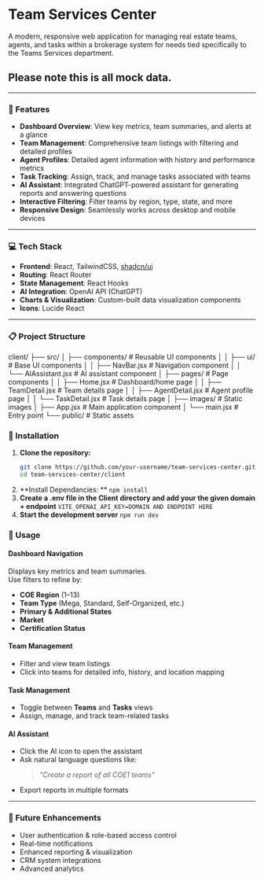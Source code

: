 # Team Services Center

A modern, responsive web application for managing real estate teams, agents, and tasks within a brokerage system for needs tied specifically to the Teams Services department.

## Please note this is all mock data.

---

### 🚀 Features

- **Dashboard Overview**: View key metrics, team summaries, and alerts at a glance  
- **Team Management**: Comprehensive team listings with filtering and detailed profiles  
- **Agent Profiles**: Detailed agent information with history and performance metrics  
- **Task Tracking**: Assign, track, and manage tasks associated with teams  
- **AI Assistant**: Integrated ChatGPT-powered assistant for generating reports and answering questions  
- **Interactive Filtering**: Filter teams by region, type, state, and more  
- **Responsive Design**: Seamlessly works across desktop and mobile devices  

---

### 💻 Tech Stack

- **Frontend**: React, TailwindCSS, [shadcn/ui](https://ui.shadcn.com)  
- **Routing**: React Router  
- **State Management**: React Hooks  
- **AI Integration**: OpenAI API (ChatGPT)  
- **Charts & Visualization**: Custom-built data visualization components  
- **Icons**: Lucide React  

---

### 📋 Project Structure
client/
├── src/
│ ├── components/ # Reusable UI components
│ │ ├── ui/ # Base UI components
│ │ ├── NavBar.jsx # Navigation component
│ │ └── AIAssistant.jsx # AI assistant component
│ ├── pages/ # Page components
│ │ ├── Home.jsx # Dashboard/home page
│ │ ├── TeamDetail.jsx # Team details page
│ │ ├── AgentDetail.jsx # Agent profile page
│ │ └── TaskDetail.jsx # Task details page
│ ├── images/ # Static images
│ ├── App.jsx # Main application component
│ └── main.jsx # Entry point
└── public/ # Static assets

### 🔧 Installation

1. **Clone the repository:**
   ```bash
   git clone https://github.com/your-username/team-services-center.git
   cd team-services-center/client
2. **Install Dependancies: **
   ``` npm install ```
3. **Create a .env file in the Client directory and add your the given domain + endpoint**
    ``` VITE_OPENAI_API_KEY=DOMAIN AND ENDPOINT HERE ```
4. **Start the development server**
   ``` npm run dev ```

### 🚀 Usage

#### **Dashboard Navigation**
Displays key metrics and team summaries.  
Use filters to refine by:
- **COE Region** (1–13)
- **Team Type** (Mega, Standard, Self-Organized, etc.)
- **Primary & Additional States**
- **Market**
- **Certification Status**

#### **Team Management**
- Filter and view team listings  
- Click into teams for detailed info, history, and location mapping  

#### **Task Management**
- Toggle between **Teams** and **Tasks** views  
- Assign, manage, and track team-related tasks  

#### **AI Assistant**
- Click the AI icon to open the assistant  
- Ask natural language questions like:  
  > _"Create a report of all COE1 teams"_  
- Export reports in multiple formats  

---

### 🔮 Future Enhancements

- User authentication & role-based access control  
- Real-time notifications  
- Enhanced reporting & visualization    
- CRM system integrations  
- Advanced analytics
